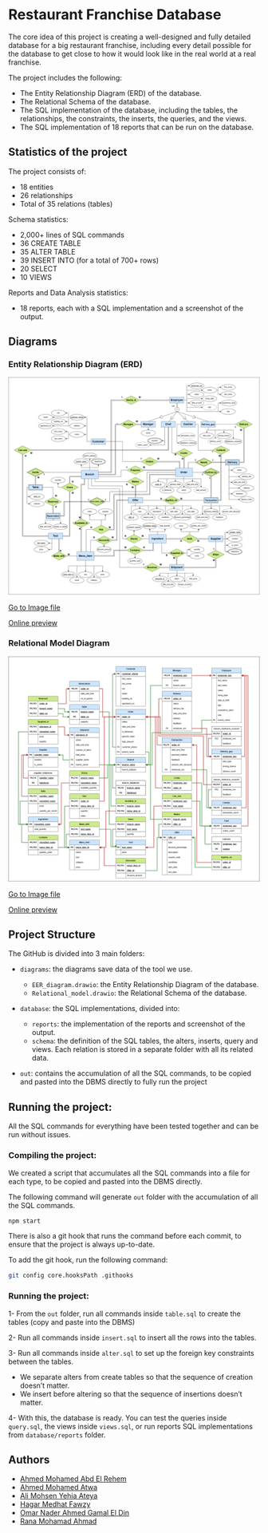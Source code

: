 # Restaurant Franchise Database

The core idea of this project is creating a well-designed and fully detailed database for a big restaurant franchise, including every detail possible for the database to get close to how it would look like in the real world at a real franchise.

The project includes the following:
- The Entity Relationship Diagram (ERD) of the database.
- The Relational Schema of the database.
- The SQL implementation of the database, including the tables, the relationships, the constraints, the inserts, the queries, and the views.
- The SQL implementation of 18 reports that can be run on the database.


## Statistics of the project

The project consists of:
- 18 entities
- 26 relationships
- Total of 35 relations (tables)

Schema statistics:
- 2,000+ lines of SQL commands
- 36 CREATE TABLE
- 35 ALTER TABLE
- 39 INSERT INTO (for a total of 700+ rows)
- 20 SELECT
- 10 VIEWS

Reports and Data Analysis statistics:
- 18 reports, each with a SQL implementation and a screenshot of the output.


## Diagrams

### Entity Relationship Diagram (ERD)

![](./diagrams/EER_diagram.png)

[Go to Image file](./diagrams/EER_diagram.png)

[Online preview](https://viewer.diagrams.net/index.html?tags=%7B%7D&highlight=0000ff&edit=_blank&layers=1&nav=1&title=EER_diagram.drawio#R7V1rk6M2uv41%2FdFdSOL6cWaS2ZNsZncqk6pNPrlom26zbRsH4%2Bnu%2FfUHbESDXhkECEn2OHXq7Bgb7H71vPfbHfm0ef1HGu5WX5JltL7D1vL1jvx0hzFCDsr%2Fp7jyVl7xA3K68pTGy%2FLa%2B4Vv8f%2Bi8qJVXj3Ey2jf%2BGCWJOss3jUvLpLtNlpkjWthmiYvzY89Juvmt%2B7Cpwhc%2BLYI1%2FDqf%2BJltjpd9R3r%2Ffr%2FRfHTin4zssp3NiH9cHlhvwqXyUvjUvSafU62WfkTv0bpJtxG2yx%2F50uYPkfpnfPzKsuKv%2FTDHf6c%2F99j8en7pyR5WkfhLt7fL5JNfnmxzz%2Fy%2BTHcxOuCzrUHfSwflH8d%2BfmOfEqTJDv9a%2FP6KVoXh0WP4fSbPp95t6JDWjxX4IaPgffn5m35IfjVS56fF9%2F9T%2FaXmXt6yvdwfSjpW9Ime6MET5PDdhkVD7HuyMeXVZxF33bhonj3JcdYfm2Vbdb5K5T%2Fc5N8Dx%2BOdxYfTqN9%2FL%2F66yQLs9rrHJxR%2FXW0jOsv18ni%2BfjFxZNLPNXehgQoafI9SrPotXapJMg%2FomQTZelb%2FpHyXb8895IZZsiyyysv79hCnlteXNWB5VDQhCVcnqrHv59C%2Fo%2FyIPiH8nfwz%2F9%2BzbbJHAWL4J%2FpH7%2F%2Ftg1nGBzKF3Aq0TLnivJlkmar5CnZhuuf369%2BbJ7b%2B2d%2BS5JdSdP%2FRln2VrJ4eMiS5lnmZE3f%2Fqy%2F%2BKt42L1DX%2F70Ss%2Ft%2BOqterX8UDB6%2FnKbbKPTlc9xQYPj%2BwXP0J%2BO6OvTj0Bu27nuk0O6iFoI55fyKEyfoqyNwCXsCyKKwMS6d13XY6Fyep1G6zCLvzelEw8S5dO%2FJvFRoNCPJI%2BP%2B%2FzHspipfsRwGBEtoHmNsz%2FfYZK%2F%2Bqv2zjtiihdvdfj82cTWXw1o8YE2PVCQJwgUYRSMEgz27URHn6go6%2Ffj61zghW%2B1D%2BwKLt9z2L6UKC5uah6qiT6f%2B7zf%2Bvn8H6dfIFWAODe4jYabb5QAcW8nOvZEg4uUH46rQX54N7SNlh%2BWbLiNkh8%2B9Eyi7WGeu4QbcNYdnmK4jp%2B2%2Bb8XOe1yf7jdLfCL17kH8SlZJ%2Bnx8WSxiJzHx%2Fz6PkuT56j2DnFJQJZyHESWb5DP8Q8xxz10p3IOA3AE23ATQU5br%2BPdPur22ME5yKAaalKNuByqWRyq2VNRjf6gGtk2FLnz%2FE555KvD2JZDTtthyIm1kxNBiikMSCgT04iIymnbKDmNYAjpXzpObL8Kd8U763j73DxA3DhB1HGC04WMhE%2BYIMETLpl2Zt0Htt80ukaGjKiwsBh5gByGz09%2FTHkbzyqcPvhE6VpD4Kf80MJ4uwdApChJV8nm4ZD%2FtI%2B7KI3zX1AIVHr16%2FulUTKZBx%2FWtFhGD%2F7D1KZFYDUjiogXelZqWlAhVjuzvw%2FhNouzt%2FlhH8nUkjLoh5r0y80O3VrRAfSDgXtGJNaI1JS277KyX%2FRdf3Sdsr54dD2wPXcKSekGTvOxAXP0p7%2B5RVDSPJHd8aARErev6%2B%2Bzrj9qd%2F3ZzyNPgeuPYGJxEWbRU1KymTFSxCXGuSoeIN2%2B4F%2BjyOZ4xrkkMDaxS%2BOFYXRzA%2BPoBgMKWlyFKm5Xi9q9x%2FD6xe263ImuDDWjo6dTqRgL6lSCe7ofuVL1SFNpzSRpVd9iMCzofvRVdIjJebXpLZWuTVU%2FpCmujQcEtnuWcChANBa1EqdNpBC%2FySTU45rUOsJ6wmfXhiDpMTc5CHIdBQiCAb4%2FkmQNYHUVSRjCJGEc3TYThsGtogZ2LjkTM0EqAbP5LEs7LWHQyUC7HdDN1h1swjDYZFiI3%2Btnk3Pz9pU%2B4iqnCQ1zV1QJYUEl9J4W8B0PNcA0sJb0vKI6GwuyCaurBgbE2AcZmIHAMAT1JVzmcsVdZwVud%2BG2wSzu34eiFP8Iotkx4lIU%2BVsI716PULKOb7yUvF28ZVsnS4femf%2FrqfjfOf2O%2FHefvuZ0%2FSXORQXLoj9m8oMwvh23rgJx5OlkyQ%2Bsp1ppYARjuGSjecxOyeZIr30eFgVAuClq7PZwN0Ke1%2FL5icxx%2FwaeZqW6GWXWvcFjMXFtJeCBEVg9%2FT5jIrAX0yMkDGEc9DTtGKNubLRVQYMQLIrTG%2FovXYaeNbtXhzy3d6zft4Im%2BGgpgsHgQwB8v2yf0mgZR6XPMFUcy9MVx0KW29RGvFyz0oofoqdHcCjrlnIC3YkrqBHs6onaOoYYyk7QLDcMOmwd9vO2grg10dPCeLGA%2B%2B%2Fzz0%2B%2Fun88Wb8c0sM%2FF9a3t3%2B8TNAUogdwqK0JCd7uIv%2Feqv5DiHmY4zT%2FvjMhKGlI1tMdebFI5scYRE3siZHsojYkTyQK9TRjXhmARE1l00UhaVG%2B8HbPwvdB7T8mqo8Ui0JYsfjtsNut49Ocm%2BtLSCPbJw2Ke7qzqMSoAGRXQ9aQHt3hwoSmarsNeenN%2BsOECZtsJqQr5G233tAlTcDtLEynlh%2FBDbyjwesY4hT0Bi9my0nbwCsLchThN8iNkZdmzMKAkHNUIOiiWqANRRD12Y1DUJfQIp7TdsNEkMM3yI2HnCGZ6f6QQzogBytdf%2FjctLLuIGFM40C0FP5SU9U2rBLWisM%2BYbChZTrm4cwVDde%2BN6HhoBkpoc3hBkMNFlZ%2FW8W7zdRpaX3RLMyMa9IfzrJh7W5cFQdcQJsFspim%2B0rE6iMpp628DNJeAkHZDI32YR827Dffl2LC%2BIFiyGLb0LW3VNFYQp2cWZgd4LQgrX1AQFbqpxz9ATXKLcMsmofb5TyLTRsNiBA7zC7QTkBYiRbv5%2BHiaJ6YRTxWClaZPn3Ew4B462SRm3bJ1nDaaTdyHGhoZkkWruey%2Bx%2BX4X5V7dGQQUrCVNUbIAShwbg9bB5y2yZ5PA75lKlHpNMTM3WhfJmIVNITWosnbNKBcCaTE2FmV4d249vRnJ7vGQBTWutDq927ow9mTAxBhOCmEu4q9mFvYCa2TRO5dTQn1a8CctRGuHjIKRlK4kJPRG%2ByQMEKAGVBWmHM2qI51RIrxUQCG0wkKKWHuWFaF3ptZdHhUmOLfwy9nh%2BzwR%2BhILg%2FM2xCW7sTzV8wof3bROryXdtjkjU8H1nticH8s4HTgRBxEAt27WEtF6ZMOSVLINd9fiD1AK3aBfOhWne4GhXuLOif6%2FRs3IwwzcYmOyu%2BdBm%2BZHudRMf2IIc0FT3yxFoFJtLs3PY2OgrGBKPRaoW3%2BgEcrih8CdG2eY5%2FqJpHXl7JoZq1j9TlNP7kt93sKWoqMWlW%2FQYwTFrDiR9Tb6gYEusxYSqHKO%2Fxa%2BzGTuQ41y4xdKUFSDpoXGmBsM39o6aNVomMXRLmBYX1qRPygrBxPIoXpLGCfSbA0JsX2HJ%2BTx4vyIKrB4OrNAa1jL%2FT%2BFNn6OshXDw%2FHbE7W5y0XhHmirdxFodrbqjrPePHjXjRyw8peyX%2FYOOXme6xax%2Fp6xlkIyuJlg%2BXVL6o1q7S5oaYzB4MQV59Q4WyHIkwKogwKi61YcLTM9lrVHtEP1QpgIlvxoYJRJglZTO%2FY907vCNQ0RPr6ZnudWWgM6RBUQbo2gZ8SQOdnkFcVwY6QxqxJYDOd1WATs%2FwrusCHSHXI%2Bp8Fd3Ynp4dBVeGOlNmxslQsCq21Xl6ipevDXX4alDnqwjPe3rql68NddfjwdK1s5OiTm%2FtydWgzphODdmo41RUOePvUOGx0NOrBZ5%2F3uzWyVsEiymvc6zFLNC%2B7NLHN%2FFylja2qHgxZU6rY%2FtMDpENs4rd07bYXBr73%2FIBMpBnyqoPSchT4T5S6tZbs%2BXOm5GhLGybVRba5wP4cD7AcbBH8jh%2FiFPOKlHdFRVnjC2NFIRTAaLS5pnv9zIHVEwxpAcQNCeedopqjUCqKFE5e3LdOZRpzBJOOwizPHfmBsxDzhS%2B9dYz8JvKGqWzWsb22u%2BYSMfAuuaH%2BDmaZ2874xQNOxnOpfFofUwtUglrOpubWpNEt4h2G5f0kcNqkqYrSepfzc2UqM8cFckxWr%2BuC7N4etCqQKEp87ERU5I9cwJXAYg0l%2BBeC4gMKSeBIHJVgAgDffppFT0CZF1HmJUd6DjziG6DJoBTA%2FTw9dAOuZE7qtVOUyrlsoiFI5oXOtNCN5mJw0kEBSyqEYNWaT4Wm6bwUJePxd6hxr7SWtw7qE9BWQRZnAUcVUECdr9I5Yh3NbWN3mTSDWD424iCIEGgtVD4agBsSApEAuocFeXpAYxBfwr3q%2BvdjcoOPVBrD3KHj3iaQwMao9bdnO8Lcn4QyGb8cTY%2BDPl%2BCbfh09XylQXsRP1%2BFmdpQ7TIEngEemPugHSu9uRu9W26PFKNy%2FwE6iwMmbvbP%2F%2FlsNqvNf%2FFuR%2BxYzNnDpvd65xGMTpRKMv4qbrv6zUMI4TDfpeLl%2FzFY%2FwaSbNXbJelOG3mqYsHwpEOZDrpAEOIEmUqoGNdo5URp6YyKy%2Bm0T7%2BX%2Fhw%2FAUFi9eneJ2eXh%2FilSZZmNU%2BHa7XycsxsLWn958YMP9znI93zk%2BFTDtk63ibf%2B92e%2FqJ0nYs%2BOzAj5nn8hQoPGY28iPxmGGgEh7ztCM61VuclVDoNjmVBUsQBMfgwVrE637YGREuT%2B7CojsArGooX%2FT3IU6j5S8F%2Fz4ehUgdYgWPxYvcxggfovXXZB8fd%2FuQnx6SLEs2haR4jrLFqoTFkedPHyjGMUlKMdDNxxU9PXwPp%2FXwRunh6XgXlucpJ7Eji8KEAuZdNmqnLwycjJKNA8d61mRqY4bovUU6BGv%2BoqYNVeVeJxh4dC65SqCcYweniU8jDLofNrnQhONMlXM0lsbRbCGeR0dP6eNoGLK5WTswUjy9tcMxUAYzri0gBeQxLje8S814TaGUnvU3QxJCI%2BCHhBUHUoQ%2Fl%2B2xdFmRIym1Dr7I6VibBH%2BZLTdDxIevnsT6tcFXuHz2x4GvJ7llng9fPYMarg2%2BaJqe%2BYuGr4q%2B%2BOqI6gn6wz630q81k%2BiC6hsa4NSXDUMwELooD2G%2BWxWOAJAxJvXqOSA3q7L3kS%2BWOb6V4dVOygrZK1NXIBNpxrAwh22pce32RCS8QbIw5YNO65SB6wEdvhbQNWvyptLgnOXvxk0YACrC5W0DUqsiLq8gVh239ihWkW65jztVraNpr%2BdUzZicB0Sq1zFeDN4guTmEDzq9cyGuBnRm9E1KAJ0Sa1PrYNrrAZ0ZHd8SQKdiLm1F2Jq1GS6XabSHay%2FNMjg9rD3Mg%2FUGJRRsga0Hl6wx7CvaloFo1FQz%2B7psGzjtUj3LvmylNHPDVOyrJUTRhMVweKlBlOrww%2FmUAACVw8imqWuCsN6u5x4Sy1CI8beBTwIwAB%2BPHeposxX7knqgews%2Fj1XOioQfjJTpHXjTsKHxNEa00DSN%2Bq5wJmmngiG07tPtMRfDYXO01eZcZQIZFmnCFeZKRbRrNeesBEFXDWI7HgdPjeEUHE83107cnsC0dlnPYLuqCRTIaHZdtCxlQFOv9Itwx9YBn23T63tDm9%2BrculohQnOkuoCeQ0mpXumizdm%2ByMmi1XUyN%2B93vH2UH9Mw%2B1iVVsufXrime3SHQ63kYUZwCOqhhDVPXZezTaLZHkeO5X39cmqx4OYj0uxNYswJNAOmHr6W7ypH8XhhvoG9ZKeHfvVJW50r8JVZ75Qxpmej330KFQCc0T1FyoR2FinZ1bumPhUi7E7xPMcstWdawU70KKQYS1b955Hl9hVKlaOVUFYsQPs4c5Gih7Wt20FuXVZ%2B6%2Fju6e2xQlsgTSKGbq6eoydsyjKHfxjEV6%2FVfGHTwhpYEkWe7BNaNiXxx597XISEObHeO1mNrxBxQq6qtm5w2xYhLkijrM349U4ZmMG1VRefWrcNiisO03HYv9EFFfo0MJsAakj6uWPbWBgZApC1r1V%2B88WU4JQufqYbWRk3SpJnREkAN9kt0si23ba75hKFOmtJbtKNpkmXdupegeyyfTYJgRMvGrDtkS%2BlccmxsWkpy90mGKByljW6m33yvcL%2B3hzrHFc2UCqcEtlUYeledw6F26X8ywuQn6mm5tsFBVptzapaXSWzgJhcXQmLL49bB6itFgK%2BHSI9tlEUb2Sk6c4LxI4xp0X7Eb8PdpH6fdcOLN0TFfJ5uGw74dznoRkUw7L6MF%2FmDrlQAhQntX2Jm1Jh2rgnv64kmCmdtzyMX41hNceR5ous1t9srt02BKdCc3N7M7GFi7Qp%2Fpgpx7b0y48MhVoD9sRi1j1ni1rseqfuO2GMryDhunO5olZuvS9ATsMM2tKLGMEi64NKlzqqluaRooolgB843xU4dKMzl4YW%2BfHTjRAghOo%2BjMtW0RCcy7nmZa9A3f4wx4rgXrfgNoWyr%2FfXn28SaoJuRhDvX7zkzWobSpNezjKhDTNxGG7uHrzGwF1sh3M0HmHEiXGlZVEb7u10VMSxcGLMRYEr5p2a3L1IXIlp2rIyAsoPgjpEDgIlESraLgmehuurwV22IyG6wGwA6UVamCnZ9jf1cHOjJbrIdIO1CirgB0N9d5gN8pZl77BTRXq7A4dK3AHbnOKpeFUb1Dq8nB65pNmzN4ZAFQM4kP975DcCcoHamluGxNPfU939AnF9AuYji33VSKjRVujuQHV6TpB5cUAYST%2F3%2BnyWmftQva2LU56W216FUPm32dhdjBsgA1c2Iy193RVqqlGu6doG6Xher5Nssg0EqIAFNcR7U1Ulddd3wrZrDEyioiETaOaQEI4ySHez7PwOQpfwjfDCIjYLikTGBnWbF6M8d4zpzSprc%2B3YjijjvkfFLX0SyjNrHvfZvvrh%2BWiBtVsIjB0ripf6705CbQsA7TLylrDH223FHbIM%2FUCwGJ6yrgUTmxU4mO0spJArqV3%2F6wf0NiRLJ47G6dBPsMEIzoEpSHZhk7LLnzb5Gc0z5%2B9SpaGKVyb9ToqD0OfwuWEHJLC8ZvHMqk3wXIPZLHzWQyw%2F2xo%2F%2BktpbkW2douMruFK11G2MeiIWxZnCThikCHiZHCFVriH3a7dRztezdJ4LJJwjq%2B8VJyYvGWbZ0sWrZ94tzYlWQLuKla%2FVpV%2FO9q07bKq7UBXKNklzEdAgiBcVY86ac2gmXDOVM5QC9Al%2FiBxcZjVG6KOkNNaKcv4%2F0iVw3ZPId4QY%2FwybSgDKaFV210pIEmNXTktNMtku3yuPvZuMAga3frh6EDjex9rm%2BzeREbNI18oOZav4HN6TLM3naGUS7Q6plwHWeTRjwbl7Sn5qxAVGGaoc59g10BsHk7KsYDNgyHJI%2FW4IPuVgwuA3QTDZ2ZHHS5hNOCuluxuhRRZ0YhXX%2FU4cDXgbpbrboE1BF8oQoWITZ%2FrgZ1ereDXQnq8ETzqhSgjo3aq0HdrUFCCupEo%2BimoQ5r8SZoMOeGunEa1oy2nAHeBBiAIBl1HwPvz83b8kPwq5c8Py%2B%2B%2B5%2FsLzO9y94vD3RcIkoXdOOCiPR318uzi8wKOOqrKM8OwIAc3vArtWFcD1YYm1wcC1afEax7fhv2OPXF0TpnnvTNyCptjw0GYV6TgGIawgITI9fccojn6yceLGkwssPi7N5CnbSDuf2KeR8j08QfQB9x9aMP5vO1lrb3WY9xgb19fpmDEPAvRKdNcJv7JpxNLK2Wy%2F9xHdHu46dO2tSj35HNhr7cgHmIrCGW8Js8VH8gpxeBLTxh7pioF8G%2FmOYeDcB0pslnXRYwXccdfYeKJc6Vvqmp95%2BogfR0gL1%2FMj11R5enDhtFPFo1rc%2FQ8uGccChlgGFSo31TwBghLboX%2F1rCUXyK1MnlCnFcUFYbMMcu3JdnYwQehpiHTbxZD%2FswCASQVdWjR38f4jRa%2FlLw7%2BORzesYK3gsXuRKK3yI1l%2BT%2FbEcNX%2FvIcmyZFPw7XOULVYlLtIk91NPH0DHfewyeBcjRlB6rgt4l1dBzo7xlsi6MESk10Lo4SPx2n%2FbVnoObLcZLiKwL7obHAkXNdB2GbZVpjRdxm5LYhMoDg7urYGdvS5l1uphREx89LVyfKATmwZI9w3MzPm79lVLDFmn9CNh9FFL6%2FBQVrPuUdAcE31vWUFnDCN%2FVWsgajEKrFYBMYJzqdacgHOt%2B8C2mvVnkhrdfDAoZqDud1n%2BsCfiXLDqnRL%2B7C%2Bja7AG30DK0hT9yxx8GB3XOhdARXySlRytIzwUKN5gnN5VuCYtYD15D4nFDOThFWYkvoTb8ImTR%2Fwxe0SB%2FPVsjm%2ButkXUh0kQg3ZNCDv1uJdXr27ZhLCd0N9K8H3akVUZ%2BeYnPig96k3s38N4HT6sI41t7PGtjb00uFjLjma%2B9UmoQG%2FAQcHumzHyBQvKF0LDwKZU0NFfXpME37IkvRkL1J5jKiZc%2FYwIw%2FiaWZMEfsMnCfKf2M6ggivm%2BlZV5F%2FCBiSmMyqqkEJ3ZiHoOTdQrvfy3tjELi4funfSZ5fg2oI7zPsGHly2P6FrQDm4AXesqYTBmJ43MJENjYEKirLGHuBFlCPmJszLdy3a3EkPzwBxDlM7ejw%2FYaHcL3U7ybpgxnNUI8T7z6EkAQO3qSR5NTJ1tCR32PoDSZLcAcsp2oa6qpWbhmRvRsVeemZLFYZehGcR4n78dczQeM3Yi1E1p7u%2FPn37%2FfWP7OGn1S58%2FfjbzP46n%2BkdLtCQwaKpA3VeNAcqXCJKb3wcqcJhhujfL5wZaj%2Bm0QWm%2BxJe15piowvmSPT40BN6wjBXONLoUmNliRb3VlZW4PsT%2BcueDbaRCG5q59hZbECXrdGTZGf5YNGm3b7yHd6gwaHljgnwYKDr4hPveIhhdraEZ4SqDYStMtGAterUuzz7H%2BZev6ZRQdabCj%2B9G4At9bwxmEpVeGVEaFfhXOmAu8TDNHpfmVsnrtGJ1VOAFBq9WYAtTaEDJewMVOcBKMAVrN%2Fvrc5Bw67Xoc7ZG3zfkPh0BYQax%2F4nSZ91zs2%2FFRxQ2Phg0nugfXA%2BsTBAjOGx8WFuWu6aBV495ndvWW67AjE01UksvU3jVQ8PE3mfYWLdW8xzRKW9x87dsVk3UFa6k1F87duV1Qpvw5wxFV2HyqypimsmWdjjORYj2odx2ejBcHRclQFohknXL%2BHzzd875%2B8RW78tcA0rxPrmzrWNiSGWaIBoQF%2BVxaavhy2C761dma%2FF7Z4U%2B3FkjiOlJ4moPCEoDkJCsCAM1aQEiaVlnLcaUhPDSA3Dt%2F8X3jR5KcRYG4wz7k2tHkcwbntBa5bH6eOaCPVUyVDaftjdYykqQvmJHllbQDEbwKy8b9l7xjGoojPG20YwVPopSZ5vUo0eHVtT4uh3UBAMVmqOkOA%2BPVPtko0JhQwtO5ywzlB8fhxdPa83RAlTSENrS1DuqbDBe5edBCFrUh1m%2B9tpeZcBQtO0xiiJloV5DFexUffsFSoZh05NksRxHmiqZfeLyxp01MEj3Tc4pjQVVadcr21Nl1F6M0Wo2QtqY7irndWaIhc8Ls6kjgZuWSLiVKnzPygaKDkj9qjYnDYqaoP1PV67sAI3eEKy6q35R%2FYYqQN6OpFg%2BhX%2BdFYDgCdNPCmTIMOGSZlgo6jrReqxW8vqx7vTWCwYEQxK0Ic2bRfdr%2BzDMFsAJ6tsDbCs32EBMTcgY1LFCLaKXGLe0buUxCOF9xSjmqrchdpCCNdx2sDd%2FXljMo90fu311vyoQC4hohEoRSk0%2BsvrM%2Frj%2FSI%2Ft%2Bzm55U8ydSOe9qdvOpvqOUIwu3ssIdLp37MIwOLvB3t0z4INi5JIC5Sjc8BEEygBOa75j1TAMdZA6yRLyvjCYb9oYniksgBvr4xlgWGwftcLKyjxU0DVafHRhpNkGcwPKxHnqmJPQwRm2PkGacsnC%2FPcH95VkVD1DpDCKRhbLFJQNX9LBt47PCjznBgj%2BAj%2FLmis5bkiUYYzS83aN1EY%2FkuKHPTP9KbYFiwnntUu2Q7XyRL0xbDgiwWL4mldF0ZwbzNuvtFGu%2BOG58Mox%2BwrHgd8ooJeDHBmrMnMPUqNgI2SpOBW5S6nzS1mqB66nbcLQ6Q3dzoM3McNOy8BR41%2BYHDAFBIh%2FjPO5vqH8LF89Px%2BGeLk1YuGujjbZzF4fqO10T%2F9yHcZnH2dqaX3iyJHLA9j7xudqRUHtMeldp5vZPUJNoBC9sAZUZgfGCbZJyOTa2Uc9nidRMoB130ZRncn4eb4n%2FMoqHH0BDZnJ4VxSSEpnz4JNOEX4b71VELt3Zx9dk%2FzCbgfd4GEcVUhLUvuzRemOYKYTBCXj%2FloCtENcc89%2B%2Fnm9wJXxlGRmAQc0eGOUrJCDsFNU39nCZz0lmgNaCE5CwUuuskS6E5%2BYjBYd3jw6KBNqj2HT3HU7pfQBmorvDT%2BHu8fZqvc3G75SSI9YoKh5W4LnWl9IlcGzpXj3G6z%2BbbcGMY%2FQjbPeDqD97Z0NdZhxdCPaKfetDZCfM%2FMtvkf%2BZ8m5hFQMxOVfT0G0w29HkeDvF6WchA0%2BgHAOjpN9VtmHLaZ2kUGeYqQugZIPk4aR%2FjIjwAcz4vPKaYcNA9NFRlwDqagNd%2Brph80Ec01WDh0C%2FQTz%2FoHD5G0bIIkw%2BnngxiucCR1h8Qoz%2FJOGKBGin9CsGBnsQ%2BXIepYSoBBmwMEGoOdCNWcVpYccswM02qgZgrd4KyYgJCTyJ6LUqCou1ikiThWxSm%2B4vIEEIt5POEhdocoQMdlzRZm4Z0SDn9Lp8DXZbkOKhgvpCc45KdrAFzch06BlojNTlezCHex9vWjCutPlwmh4d19HN1fROmT3FBQ6IJsJbDzsdB%2BkkM%2FR1qQ%2B3n6Wlx71I1saUnIrHngtlE3P1vSjNBDnSWsjTc7sNFUVtovMSAU5i4EXPFquu8A3VFeHYCpoXY5a7JUIpmWsPcqJQ9Foi%2FmQ9lG0AZcaA8lWj%2B17%2FXs8XH8G35mj38tl68vbw49gw6bFwbLP8Lsw5qFXSIF%2BH6Q%2FnGJl4u1%2BfI3swrSxETbBGc75B7GDxwOcRl58cNIS43LQw9um4v5GjIzR6SLEs25Q6g3Wv%2B%2F5f5lUKmsE5IdiyBLAL9F%2BCHYLbBpJpLqoIBuPt1KQde0oSLu16lFGfPrbOsQbQlq8S55JLmvt1WmI2H4Y7pTvAGq6U7a0DNAh9w%2BAa4HoDjj1m0rwVyyJELuTay1vTQH4XWADikZulJ2TeM0ZOlWoKpdyMd0yi3iJzHx7u2Rrl6uZd%2Fx5aDSVBE7LwErDIrw18BDA7pl%2B0%2B5nTPwb7HxuFM0QR5diuvpiZIwEa2pXDYP%2Ff4OF52tI52q6I48fKiSC47sdnmDYFRyh%2BcZQqXTGHkomZTFeJNOFBKYU4p1uUZxxKGIozaQd46s6B7uEHPSW%2FWfeASZpHidDXCsuwRWn9gxLIA0dlqqmxgHlb4teSeKFikj1bjW5l6hcXVnKpn1qnqdVev5lRds06V3E5VxqlqG27JP1X7dqoyTlV0r7eiU3Vupzr%2BVKuiV0NOlbNCq5x0BYslf5y4HAJTBWxXYYaodbdFnzReQZfZ%2FkioYwrP2b3e8UoIf4%2F2Ufo9PE15EkvgmQkGZwIwEBsM8dcepSWanRxDpoK3Tprt1rC041Rz%2BgY5YIaJazEQmSAdQ4fj3DA0AkNVCb%2FpGBK5w%2B66gw3HM3dMhFPNTuKl4ZSf1pNudp7BSDWED8xjkj5aWwHiQYOJbMR%2FDLw%2FN2%2FLD8GvXvL8vPjuf7K%2FzDR7WpcGeG59i%2BgmOEVuFmwykWa8%2F%2FFeRn0z3mGxKxyKpNt4R7DTQxoYPh%2FWxSEcSzT5UOj5Rbj8Iuv4xktJn%2BIt27K4P2Eu66vP%2FY0PwvMwFdeo9K5BmR79rP7SX6HC2cc4GJQsMj7s98kiDrOR8FeK8nN%2Fy0tcDJi7PpzjCXAO9pVyhbxamMNKrN7QcM9A419RtBTu%2BL0kbEwSyyXsyBrb0y4DYeNWlmThWv50WOnNQ2CODXcvm9qSVUjNYlbBPNwu51k8ZhTLJPBTOR%2BjzTWqjzo7wm5eqJw5nVRsMggd71yQoU5UopKoXTb9xAPd61LTkkBi4nlgDbLK4STcuAjsEoxyFjdwLglROc49f5kmhX3wHoLK%2F8rVl2QZFZ%2F4fw%3D%3D#%7B%22pageId%22%3A%226B9XcRIrEAYllDtkVQq1%22%7D)

### Relational Model Diagram

![Relational Model Diagram](diagrams/Relational_model.png)

[Go to Image file](diagrams/Relational_model.drawio)

[Online preview](https://viewer.diagrams.net/?tags=%7B%7D&highlight=0000ff&edit=_blank&layers=1&nav=1&title=Relational_model.drawio#R7V1bc5vI1v01flSKu%2BAxdhJncpxMJsn5JjkvKiwhmVgCBaHYzq%2F%2FQAIk0Q00En2B3qmpGksWCHev7rX36n250m9Wz7eRu374GM685ZWmzJ6v9DdXmqY6qp38L33nZf%2BOZqQv03cWkT%2FLPnV446v%2Fx8veVLJ3t%2F7M25x8MA7DZeyvT9%2BchkHgTeOT99woCp9OPzYPl6ffunYXHvLG16m7RN%2F915%2FFD%2Ft3bVM5vP%2Fe8xcP%2BTerSvablZt%2FOHtj8%2BDOwqeTt7zn%2BF0YxNkjfvailRt4QZz85qMbPXrRlfn2IY7Tv%2FT1lfYu%2BW%2BefvrVIgwXS89d%2B5tX03CVvD3dJB95N3dX%2FjId56MbXWc3Sr5Of3ul30RhGO9%2FWj3feMt0svJp2D%2FTu4rfFuMQpfcluODh4%2Be%2FHu3Jp9t%2F3v6Kf34zRp%2FMu5FqZrP%2F211usxHORid%2ByYc8CrfBzEtvo1zp108Pfux9XbvT9LdPCcqS9x7i1TJ5pSY%2FrsLf7v3uyvTDkbfx%2Fxy%2FDmM3PnqdwNM7fu3N%2FOOXy3D6uPvi9M4Zoo5%2BjQ5BNiq%2FvSj2no%2Feyobk1gtXXhy9JB%2FJfmtkM58th5Gq5O88HdCVjFL25sMxtHQre9fNALMobn%2BYh%2BSHbCrw0%2FI5urVu%2Fs8yRps32r93%2F7m9tb7%2BM1INC5mW1%2Bv10vc2kzBAJihB8jr9MRub603sRnG2dHVlP3Sx6wcJ7vKhXC7d9cbfD%2BXunQd%2FObtzX8JtnN8of3U995%2B92Zf9ylV3k%2Fh0l9xsk81Cuga%2BZg%2BT%2Ftpd%2Bosg%2BXmazEr6jXsQJLfbxNknjuCCQ9PcXy5vwmUY7f46fTrz7u373Z8VhY%2Fe0W90S3f0WTdAULXxKRRUCwMEG4MDpwYF2dd9SXEbJHvEEfCs069zxpivUzBfp5e%2Bzl0moxy4sXedLtMNgr3iT70EjuPmXeIEhF%2FSjfX6IYz8Pyn0lhlUjoG5e%2F3kr5bJzvjec2elt67DHUUpJTwEYeAhAN7tJFG4%2FuZGCy%2FO3liHfraTm9fJf8mo3SivzCszedab5LV6eJ38l348im%2FCIMFYslDSe3gJXp%2B8FLPXcbjONyRvnt8%2FyqYk%2Ffk%2BjONk49%2B%2FOEI3isuG5d4M15dTFDSBs4yWDrcoG8HE5%2F8kg%2FruP2olNpKRiH13eVgOuF0dM93YCTgZ9OPZKG9IYTKs8%2BWO6h%2F82cwLmrcg4okbE0%2Fc0UxZLScKs4u0vBuTTcLBbBLWMl1Am7UbnCDC%2BrUNdysrsbhGGWG8Tq3GnDMOH0l%2BWqT%2FD6OZF02SR8jumTzk%2Frb7X3PGXE56%2B8%2Bmf%2FDUDxZ3%2ByutEihNYUD5fAqh490EZ%2FKcD1Ki27FAae4oAJU1UFnJUKNHZaR2Fj0qM1UEExmVVWNjcFRWLAygMrxX3CGVzedAZV2DUj4qs9DdyZstvHxqEhZ4CBdh4C7fHt69PhVzDp%2B5C3cgSSfspxfHLxm1uds4PJ3OZMail%2B%2FHL36kN3tl5i%2FfPGc337%2FKqc979uPvRz8fXZW8OlyUvsivQTx%2Bx1GSf8VvcgVQq9MANuE2mnp1A5kbTHFOulcVclkOrnSYa8EYeUs39n%2BfapaVUHsdRe7L0Qcyvj%2Fc%2BXP6xpFWUfBjruIq5jHCmi8YmadXJD%2FsH6LqesN5ZVtK8c8o3U01T%2F%2FE%2FUhmd6EBfV066CuKZXUP%2FXyDPYb%2Bj1v7z93re%2F3X4%2BjJ%2BXDz%2Funlq518UhcE%2ByWdTtObsF%2B6wGyHfPMU%2Beop8lV6yL997y%2Fdm%2B3Pz6svdrz5vRhF908j1FL9%2BuCvV172bQNRhcsK8NQz53PcouhSATbU0h5pqYSeSXGKcIlrgp1ugtMZcFavqjzU2hUkpNSKfWIdAUHqnQrvlzYcFBJOl0Y8XUfzo3dq8JPcrVt7HzsSBgKDTbb171zJ%2FvuMrAHzXL2%2BzW49RpLbMUCQCWxCfIpHi01Yqp3YJ0YjCzjvHUcxH3SpxCSeq6FTCXqcn6zpeLsRnUVEwIZ0rIGe8wNrsGYNhzdr4M725WANm3iuhs4auRxyBIJZ8oUTN5hNYn%2Flycse5BiRjj0MkLD400dxZMmNPwxUxBKfQAino4A4UISBilTBdnXvRZNwPkl22lUvXYzucSAdDajowRXQAHMaMHnTgNrCGhCGBrqxEVXy6Ro6S6ioMRCHyRqfrCN%2FKrEb0QIi8hGIgnqfwCDMGcTmziAKakm8E%2Bk4XKG7RRTLAGhEVVBrYrPdpclGk8AVX5ASEzZDphZ8aGMWCwtMwpBJNNLgui6YpGLa0aPwYTJJPerlYpKKscAluHeX8HMfucH0IeOk3uf8iIPLIVMVfptF9dWve4tnNvEbEXvvTh8XuyyI0XSPlhS3fuCnCMMCN2gL1x4Gm4tTgqRUEmRkkQaLFfDs3t2CmEFyW%2BkMu9wgBoko0egqajUNue5H%2FaqQKlcaPxSYWMJhhaUzh8yQM5nxYwMhhmQk01iToyOS4R6krqLxhkOuyFG%2FKoBk8n2KknuecELkzfyUsgbiolPmstbxjvJwmQaBLmI5TNxD53MA9CrmpZuNooUGMngKQ2Neehvtwhwc8rEIqvMCi%2FBkEf4R9FoLJXZoNEI%2BXYOnEVR9%2FbV1g9iPXyRmEnJ8SMckBrpt%2FFW4u%2FWcctWrYzwuNaOQIztcFf%2B2TQMuS7RqUd9BasuhhblgkGv3opzSYTo2SFQ0qkUR6gGFNuGHAne2AtIpr%2BpULZApXXATtoEEUNdFcbntqYv72V%2BbDg3COLod7Q4O8WwNnbcwPRm65K19vuHBde4lbQkBROloysLUYM6yjurpCvzpRhQh%2FrRBenxX6C3t2vBp5ukXHtoAHn2hIwjwNLCPunbtLXKIiuLaW%2BhJokSufbEIwESyMBWh%2B5r%2BStfrbgEa%2BcwZyPDo3OtuzyrcvW5L3rrQlpSJsPihQI8NluHUjf0waPS%2Bd5Mx2uxnI3W%2F15GH9b2v0kNs3dn%2FBH73mVCUj6ggS0QAouIeTmvJW4raglrURQcD9JDA30zc6a7xnLz0AYWoK8fGxsi2yWXVBWl7qNmKW8qgaJHHr5SBDfIpzZhqu39Kqo1XUqUqZVCsCoittiXQU5mDRrqAaxv0VPJTOhY0w11atSsr5vD2XBnSDFTMKYaCbq1BeSJymSNTPi4DyVUsl4m7%2Bmr3UX3taKOAejxFN0hUfZW8mEELcEjHIg6UxBGLRfgXM3BaaLEDoxGHfLoGTyOo%2FppnZEzWXjRZJav%2FQV5OaYEU6TgF17PDmy283GdM9uOHcBEG7vLt4d3rXe1zLyeLw2fuwh0m0vn66cXxS0Yy7jYOT2czmbDo5Xu%2BZaQvfqQvXpn5yzfPx798k5OQ9%2BzH3%2FN7JD8fXZW8OlyUvsivQQ7oHEdJ%2FhW%2F%2BTebFQ2LqPwEI9xGU69uILNxjHP2q%2FpgtkGng1wLxchburtT%2BOPHqAHa55RpDxDWVfuVrSuHf5kojySE5Lfc%2F4XZXQ5Aex1F7svRxzJCr%2F7enP%2BK4uvZyLwjvcC0zBLS98%2FQMe6tPuJeuQT3imJZ3ePeJsR9nrFNG%2FhGAnzLOQK%2BeQovlQ7ui85QBYztetwjF2hMYD8G2HcBe5t0u2cF%2B7HmvLKMA%2BrVErjKaX1dwV4toVi1GmBfvoAN7G3pYE%2FFyskPrBthn2cKdQz71vDUyvB0GuBZvsAwavCJXq47r5xxCeCEltYZYF9NgvD19sNKVR9%2Bffh09%2FHH1r4foSrRtzBcIvjvcXgel5RqyzlFBssKZdh5biH9SK0G4iXA2qUjZOgd9ollyWGuXQFShfFjRwKNuIuTPX8w0Xas4TLkoH7s0ECsHfnJEi0uYRlfh31iKTKXa%2BEPRILG1PU2IIE1NKQjDUwT3Y9esJ0kw76qpw9wNxthZKjnuZvFm%2B3qd43KwoeDC5FTBAEemCvdu75Cd9DFPzI%2BH0AS5%2Fe83rmDNFowvXO7zARY5aS2a8Q72DQA5rCUz2CCNIDu3Wyhm%2FLiH7mPsf8d7Q5SVl7Bq5Fo7H8f5FohsCEdc0A3XBGYg2XWGB4GGjkMBsYc57XAHSZzoIe%2BqXglL3O0V9ckYg7ogCsAczDNFMPjoI9tbzvaHs5qeztM6kAl02nyhYsw6mXbW%2Bb4kI8%2BcNIq0Adr%2BjC500cL6XJo9DEmnq7B0weqXEoeHtICHNJxhzH41OJSZIinT%2B2jlJsOc9DsP%2F%2F99P76%2Bb220X9r6x%2FjN7f6hzye9TgXpy7ulXMqjlUqZVyfh1P%2BdJ42Vvl5p%2FbzDWk7ppHmjGIej0LOznY9HyvjwLmJFvMP0fN3JYpHo7yq89HGeh25wbS6agPEUZ2XtjMySONW6hJ36gKpSp0QR2PMgSP7Toh42MGxwiWBVPVLWchAKvwjo8cKwwykql8EUtn3%2BKFATxa6DKS631Ha0MupMkflkB0L%2FNjAmcYlolRHtMUyjgr%2FyFIcadSvAOAsA5e21jlnVfJVwzfdu9PHxU7TGE33yEq%2Fzw%2F8FI27GygtHsadzRIHa9NT8hRiOUhHlqriIMAYmAzXudz249b%2Bc%2Ff6Xv%2F1OHpyPty8f3r5ao8wFZ8ePn7%2B69GefLr95%2B2v%2BOc3Y%2FTJvCviGGlXfFJV57TQWWa8F4X3xmQaFlpBTamvoDZWSzfeD8nlpQPHJeXEaijWg14w7raYFH5BqXxqqJ2xMM5dhJ0Xk8IuKIx%2BjV1QJpv15Ni1yykvS9n5cnJoLaey8jk2G5ZT%2BQK7rvbVGcsp8D%2FPop%2FPqqaF32bRp3%2B%2BRX%2BbeZ0EPotJOWcxqRcuJjp1OPPc3L6UZkM2b6OpUCxyQavSbLri1NcFLR%2F5VCzDzmgkV12HSyOlAx9rZo8tg8aKwNthGIOtVmqjTTCYU0bUliJlFd2uZ5XiALVjVrEMtMLhWGk4zMVco9vdcgvWwsAdb5FIA3tHNHXGg7CoNV92xr94Gy%2F6nazFlt54D09uxe2HbCuEKqRaLoB7jgxZZ8aCGH1pV5baJSzkaSr2ieVqhly7JKRqzYIdCdxJVXfidBjNvGjYVSlYA3LIHWCwZrKBysNAV%2BzoiuUpKl5dQ0MPh9xVuXYNyEVYeDic6zNBCBBHVA6ZteoO48DpIghcZcBiLCtjYJ8YXwowITF9iCRWuySk4jDsSKA5q7spnQShlORyIVqk4xZMfbaP7qO3qWeYK1B0r85QdJ3yqZ5Kquh20VgHLxagHhEYFx26yORmrSiSLqb8mnyaLnmA%2BNDti3w%2FAB%2BZuxnTApXS2TGYOnHAYx06ya15jKXWi0cEehw1ZK23flUAj2FrwnV4Ojmfw%2Blkx5CUjsR01Nb6GocReONMug6NdNLKY%2FTiq3QwY2i648UC6487rleaMfK44zqYMcVQ0DVjwB2ngkr5LJkW%2FVWl5rHz3PH2PMbdHdfRg0rp3PFiVQCP6bgau93xWMIJkTfzkw8Al3WMTPm4rEULM6m5jJVPxj0AC1PBlPNWQlCMqaONQsroYTwK6EYPu79df7kL5Tq3HlPNlynNtZrKz%2FNr6waxH7%2F0lEuFWBLScSem2urrAtd%2BUM%2BjV6BrX52hayNVoAty5BZlhq21CiZUVyZUscr6I2tjyppKJ2sbIGsXQwGytihSQAtUymfOgKxNU9Zuz2PcZW0DZO3DqgAeM%2BjK2isv2E6SeVpBpFmnsJSOyCxU077Ze9YQa8ailpdByFv0Is3yVDQwZai45Ba5KCiKSz6GxK%2FDqgBTZoxKt3BCz8%2BaaYFM6ayZMcjLNN3y9lzG3S0fQ%2FLXYVUAl43pysvgltOBpXxEBvqyWE4Z91CzMaovc95KmIWajUFWLoaCrqych3ZNtpv2Jf4FITAhcCgfYaE68ht%2FM02%2BLwYhmUVwF3FsFz0lOf82MFqoGC3j%2FinJNijJh1UB1otNV0kG75sOLKUzZmyQkWnKyO2JjLuMbIOMfFgVQGQ21BATg8RAQq4eG5CQxfLGuEvItrwSsg0ScjEUdCXkWab6TdxV%2Br%2BeUpgQSJSPslAR%2Bb0L8jGTmpeaSkhPqkmLn3KCBIuFisVi908%2FdkA%2FPqwKMF0cuvoxNBbuHpLS2TAOaMc0teP2JMZdO3ZAOz6sCiAxB0KQxSEy0I%2Brxwb0Y7G8Me76sSOvfuyAflwMBZsQ5J5ylxAQlI%2BroDKzWFxVAIMbWRUdlWVkK6jNfIAB3eLMQRinXdmAq84FoHRcpWL6kZIhcj8HKSCL2SjD8e9Uwm4Lxx6eo5bPTKeeOZ9fsa6nPCZlOS3Pde6e5rDtTMH0wevNhNvXYYn256hU1VC9JpWZhReYcTRzRl%2FqYh20snn0TimG5G5MGAYn1MA56RW5vMwelM%2FV%2B4jZrR1EcjsmKMUJScBceKedHnNxPx9VtRbqjTCeelc7hE08X4Onrfw7j3CQrO14Wx0BKgijiIEP%2BRhEx2k7wCCsGYT7waRatA6UkEF0ch1j%2BAyCC77rMLclefqJG8wmsd%2FbQrViIFFCrsKpvsBVrLmK%2BGAyd0ookFULxXZwZEU%2BYQ30Ujc%2F7cmqfDcmOwIuwK7DuuqbSew%2Beu6TO6RYGvY4bElV5%2BOS6HZMgDkGZuLATIbDnZlseYhoTDw%2FwycinP7aHREtvMCL3OVkaKEy7JEoHxXl7bGAiphSUV5mulHRM2lRkcE7wZsdFeUY70DAq5mOMwS80t2YrHeckNsdFcVhskcMrzINeyC21e%2FOBibR7Zgg0wImYs9EmqoTMhG1syVMY%2Bd3vOPqGJLTWYlvwzxdotzTebrdJLPtRZP1Q4oJoKfzoSjd8ZJuVdvLQE%2F06MngTU%2B6hVrM8tBTAXugp2Qs6AY%2F3EduMH3oc49eMXAoHTep5rlOPUnCW1oqHRLe6CS8OXmv6VwXJE53o%2BaNmVBejczwaWNZFwu0R%2BluJr6qGlcGYpjuZpJXrhq64aOa0I1DjHS3FqCU0AqCemrdu%2BztmYt%2FupvZxzJqXe0QICcfxgKVk%2BOXZNYF5xMx0CEff4wNoAv2dME%2Ft21sSsMO486yA%2FrPDmPUXCxaK629KPVX3IXMZNECLBKSBRwHciALAapejuXxJcZw9ncYC1QWn3mbaeSvYz8MZGYJOJirHhyrOt8HWIIeS5jcWcJypGEJCwosHTbDPMD7wBKJQ7EOg8k0nMnsS7QAiYQsUS1AAEvQYwmbP0tUpzwMjiWgeuxhLNDzqWRuk6lIPAmZS%2FG1wIh8JGFCBxYRWIM4RI8ia6BGpjQ0UqwCoBG1CImmE5W12ygmaUW%2BnsZliQHDITPV7f%2F8yJ9c%2F%2Fv69a%2F4afN34I5MewSn6DxoyWBIS9hpH%2BIheh2%2B5WIg7EigB%2BheMMsYQwJquBAdQyYG7LamYftRdJSmdJPldkOmEqPWXA6pfFZQU%2BeekNamr4XUxkcL21Zr0RBBlFyl4s5y5iod1oFUNkkFFOh6xYOoIcIuY6kNNOUziNp01ZCav1o4z2fwF%2FeMJQ3bVmNw7nTDIgDy0rA9LLojr7kfbWIoMHIpDCUkKuiBLAJRcc%2BV0rAtNWQhKghhOYwF3QbISxd46nIUSshT0PFYBJ7in6alYVtuyEJUEJFfjEVRcp2SHOjH0PzrEgDKx1E1jTeAkuhREvecMM2Qh4EM8vPl4TMQ3arByarzPOi1cgkEJeQgCNLkwUHcM840Y4hhmvUYBw5KxoJuJ%2BT7rb%2BcJTv7JAiBiC7AoYREBJ2QORAR%2FyQ2zZCmE3KBcSCiZCzodkJ2U%2Byskt8DE10GRPmYKH8OGskJb1frZfjitT7NhOQEMpiqWqmPyqhorNLIcPQozsRFIoOxc1l2QrFMe5SdgGnPJFN2ggli8GEs6IrBXkY0k80m6Kn9wzA3oQUwJbSHcKHIwF6Xuert2Yt%2FbgK2%2BZMkrrsJGvJhLOhqyJCb0AkMJSSqFt2egKioERX%2F3ARMuyd5iAo05sNY0NWYITehCxTKx1NtyjYCT1HjKQFyE7CFGyUhKot8wgZPVBaqC3caGeou3QiyEy6BoIQspQMpcSAl%2FtkJVnVI8OA4iLyL%2BvA5CKfudsdBD36UxoVCFekLcSghEVX3RgEiokdE%2FFMUrOqQ4MEREXk79uET0bnFgcmIKGWgSTif3PtR8pcDFZ2PRAmpqLqZI1ARNSoSIEkhDyKVgYqghPBh2umWEHYX4Atdgj%2F5CKim5zwQED0CYtlTp2Liq9XYoRFQjnEgoGQs6JYB9p7XXuR7wdSbVBLR%2Bd%2Bm3LvTx0WUjs5ousde%2Bgk%2F8FO8Yh%2FoxXOjDXDiBUtCQk6Eptk8OJE4r44eJ0rTNLvAOHBiMhZ0Kw5H4RK8sksAKCEDVZewAAaixkC6wp%2BB0ADjd7zzeRmSElQXLsYix90REu4jN5g%2BZAHi8hIHVACuQY2GoOajG7iLtHtpHaGUyEPwSiA4JHGpDuKcXRykiBXvnkPsFo1UpLYm1PM2oGKN9ahOiI26OGmdkBvuxgVJsZCGlU88b2eFxFidEgXJ3ZjwBN2QGEmKhbAH5vMpjI43FK1bi4bkdkyQCo24yX1jJmzGv26Ig%2FpGnLcTAh%2B5q83irGiaYbKYQzeaZpP89Qkk%2BslfYkBQPr5yUA8c%2BIorX%2FEvH%2BKgpfm4O17sGMshn7HhMxYaftNzVZc9SCTkFDST8iYMHzf1xHI1OE135t3b91esNV2dtKyHQ49AQNKlalQ45MEIwki6TqWkW90FcnCargOa7mEsQNMVR9NtAUwJ7RnQdKmeULanM%2B6abhF7hdIZb22XJZ2BuHsABF1xN4xmXjRJHgGorDtQSkdluoLKvTduMNluqsUccM47dM6JU%2FmpOee6gmu8AtZMV875YYn1xznXFVTnlc45PywMsGZ0hW4xPHDOKQFTQosGtGaazvkZdCaAc16pNcvjnB8WBtCZrqBacxyGy16cYrMkGlCBqwcn55UT13nz4EOuEqNOxippshI931kD35mqsVGssR75zlql7yyPraGB63wYC3CdxbFoWgBTQosGXGeqSnB7NuPvOmsteogOLPL7sB6AxXSNbnRWsh6DjTuN%2FTCYTJO%2FIu4plYmBRvmoS8c44w%2FevJ6%2BwBPvyBMnpSl6jrgOjjhVR7xYXz1yxHVwxA%2FrAkwYXQdHXBxHvAUwJbRmIMCcqiPens34O%2BJ5ywUZHfFiPQCL6QaDuPIN%2BOAXA1E%2B1jJQH%2FyNt%2FSTsXqZLLYv9QwGvnhHvrhB2qe0KPpKgavAG6fqjRcrrUfeuAHe%2BGFdgB2jG%2BCNi%2BONtwCmhHYNHItT9cbbs5kA3rjEx%2BIGHIsfxoLusfi9%2F%2BhN4pf1kBowsUehhJQFArJglMW9iqdeNJSSkbJAQD7ggK6APIv83wkJTJZ%2B8qENENclWJSPuEzgKb48pZJWC6VIVD1o7d7RXmCSz8%2FweYlua%2FdZfhQFR5uXQlE%2BWsoP2Y6Q4c0WXq7OJlv8Q7gIA3f59vDudZQ%2Bj5fzz%2BEzd%2BEOFOmE%2FfTi%2BCXjLXcbh6fT6T378fejn3%2Bkt3plZq%2FePOfbVfoi57RklqOX78cvjq5KXx4u273Kr0NOKRXFspTDb%2F7NZkXDQiqvChRuo2k2Pg8fP%2F%2F1aE8%2B3f7z9lf885sx%2BmTejezsg3FOqJUjnidqpcNcC8bIW7pxsrJPHqQSaq%2BjyH05%2BkBG5oc7f07fuDo6X83jbopy2qZ5DDGCK1TNLIFy%2FxQV16uG88pOhj7%2FZ5S%2BPy%2FFk%2F8J%2B0HP7kID%2B2jJp6Fj33HSge8Y%2B8nEkoLfEBX8ltIW%2FIZ%2BEfjV0verrMGP%2BiMMwa8wAH8pbMUyxpY9pkEI2AFWcxm3cVFomiPEorAs51Veu74Aedb%2Bo2pZ4K5x6hZGd%2Fg1eodflbPhUt%2Fg5Rin2%2FV8rIwD5yZazD9Ez9%2BVKB6N8vhMzjB1lNJGbFv1WzdygW4zAajVO%2BtCSIDqFsa0FhmgtlO2FKz6TRS5gA1A7cG7fmULYGaPLYOdBZD7M30BrqWhZF6C4jnX0ILv4L23Enw9UzUU7L5LxavDgBcP87wMEG%2F0KigSbaMBvZhrrHEbv8407FeWU%2FpWjZovF329NnT17ldkvbXmv0d%2Ffv47ex6hpwqiW8K8JTwskHMp9Bjxt%2B%2F9pXuz%2Ffl59cWON78Xo%2Bj%2BaZR7dtxFjFOzoWGnLn98VCfedQVNrk5aL9VlPDR1FJqrSRC%2B3n5YqerDrw%2Bf7j7%2B2Nr3I1WMvVhHZQFVrYdn8yV0EDru3eZ5qZd2qbVQ4aX1a%2FPUTZT5tXEDRHHXMICo3TuIXmjo6lMbb%2BhS2VwtDHSxm6smBHKtUl5kg4Vb%2BrSateWp%2FLxT%2B3k6AHd6B3AhlTINY8CKrDcgwmzDATR1IRcLTpWrTDYc90rD2LB4QcEU45DYMWsdpsbPmyzAyVUE43GKy1bDtTCgFXlLtYwmE5XoEjYbK1fdavjnD3rfsKtjgNgQloO9hgl4%2Bxd%2BIKRV4PRN2RqjgFP1Bt0AvYaJtJUPmTQbLL0TMjx2Mf6W2EdkKga8DdEzuGtqj8g6Qy%2FX%2BJle7rD2n%2F9%2Ben%2F9%2FF7b6L%2B19Y%2Fxm1v9A%2B4cl%2BUGiwDKUNIT00MgbB4lkYFLJzs7bb1v2wiMm3Zt9Ao2u%2FbgTyT47to2ZtcW2eKwSue2jYqvVlZwWYCW6xnFcA567d6JZKW0CK1JwzU4iGSDP1%2Fgu6PiMh2E3lH1ch5bo8rAYUvVBn%2FuwFceM%2Fomj1ll1DYYsMgFTIQxjeuJxHAsAc0hzR8rOk5wj0dUywdmDQE16BVMNlYNENrJ%2BYJCaqyKg9ByBEGT%2BoW5ggVC%2BxfRLWZQotKv0C6nHKLdRPHlC9gYpv07%2BhISnZrjEO6fopwfOGXHSWvIr0EuYHJyoPXv3EtIgOrEIVuaKYaPpBY9QoodtEEtRa9wWIR0a%2FIlh9OBKM6LFxyiSF%2BbBpJHr2ADUa7nUAOCKC4OS3CIlgsSNORuoRewQah8h050DFGbuFSRKAhFmoN1DThsKAVaX%2FqjO%2FMmT34yCWUkDrwH3My7t%2B9xCO2yB5xRlgfzw0MW7dixCNAQBNRPPFR1rqjqXLu%2BhGz%2Bhn1itB1g1voNPQUZQO%2B32iUhVaFn7EigZZ7jMFxOAnflcUYDn45sF8Ll%2BXRyB1WMuS5SE8jl0t6i3ZALy15s2CdGu%2FNl5FKNi6GRi0k8aUMnF1xbvu56CKy8YDtJZmk1SR6inx0E2FEYOSiHTGH%2Fu9U%2FTW%2B9zevnv%2BY%2FtuPv%2Bt%2FapyIt7gim062%2F2XmmA%2FeQUfC09ncRWcPswN%2FFACd3r0sBYs4Y83WKIMAC46gjz7t%2B3QrpeuMfudI8GqJ1VL8opDKP8ENB1z6Cput0YCmfgYRrqww8doaT3xGPsfTy8Y%2FsIIj4LBGF2cQTNnQKy3co1HcCajkDLtJRC9%2FMmzzmoVd5DbXmS4%2FSGkphtk5TUgOSANlt8AS%2BS9yZBvp%2Bg0jt8yAsNouyff7F23jR72SMw9bm%2BUDkp3KAxtQz53PcmqEaoFG0smkyp4pN8xJ7qq5vBRjYlxrYtatYSJ0I%2B8RSyUS1K0IqExs7EnRFojCaeREcoHUJyCEb8fg%2B0sBe3RxzdMNeLNUh7BOj4hDnbcSb%2Bfn96LKWlMIQHrWoMDRLvnDiBrNJ7IsfXCgCRqQjEhXnbwOTcGMSUseYGpOomrRUopLP1uC5BM1YCMJJOJ8stsnCqQ7SGjyVtMCIfFyCRvV92007aKpX9DXVMWkUID1NFaLv6BoTQkff4R8ZZFU5o%2B%2FwQ0FXWL2P3GD6kCXSgbbaFSrls2NAXaV6Nih08B3%2BkWUJvqtfD8BgmOC73aROghC45Qy8SMctGuitYrlI3AXXHAASCq4tVI%2FBEwsquHbpGk3dlA%2Fil576RUJAUDquMtGNaOiF8y6NFMeOo4Ep4FzrlPNuXlqudTtuqI6LXqAwiBQ3UW3xW%2BQGG3e6j%2B%2BGQ4fODx2ccj1Fk%2FTQoWjh0X3gLuqSgUXdnVpTrLL%2BHDpYqI8l26FDsShaWdam8irtCJf%2FU7s0atrfm4GFY%2BF8L4j0vmKtGLWA63MdnE6MaOeVbTqHf91a6K1vzgLNOB8SmLArbak9E3I%2Ft7DQiBzOmw4zbalYDMCAtQhBQ3YgaLwtgICTqkfRAQriSUHcjzdyxUACxnGIJ0dmxhmj3vnafVklYztJbv0QziSmHHIEAeVUAwy8Hq6UUxxf8eMctDHuQDknxzpwTj0gUD947nmze3f6KC%2FbtMAOsE31KKJdZIFtWLIN6QkkPbZBm7QOlW3OSmWRj23QNBd3lXxbvGsBOJn5m2n6SmLmaZ18AsyDqWpR3TwOmIcF89i8mcdGj6%2B5xziwK%2FxzVvCwdGRk0w0sHkDHAyEgCjxXPYqohyV6wWreHeZrg2waC1armhhxyE7ex7mINlXq45CRC6wxgzhkG41DfuMtk1HJGB6CkCkHIdukEaeaQcsSy49ZIfSKShCy3b8gZAeCkItFAel9DuqpQaAxh0DjFpCULt3PgfBhmgJTew7jHj7syBs%2B7JwVPjxM7kJDhJMlHm8lrgLaAh3y0QjqDgON8KQR7iHADq7snyQ0Qj5bg6cRtKreLJPJJnNP4kSTFhiRjkxUBcKruJIH%2F2BeVZEmvqpAO9BFMhao1QCZia1hIiFjgLvBlzG4B%2BSqijT5HwXagTGSsUDlSnc2i7yNxEpVG4BIxxV5gBNQBSeq4B5BqyrSpKfnYAemSGYdDc6AfMAWAJGOKdS8sDhQBR%2BqKOqH8qMKTHcz7sFcDHtjklfWHzx9YLqaQU4Fswac5ECUkKbGCDIgV%2BKMXIn8zLw%2FuRK56laUYLcbciXKFzDJlVAxvdWytn2xt%2FTWD%2BluVGtolYyqHiZNVKKyxY7mlCaPOMjDabfH5c1mrdPvK1Iwjr9OEWUPRJu1ge3eYYulFu29REnGUDF922TLxjisC7DgVWwbNuhEy6VbYAtcymfQ59wFZEanF217MuOelaFiesXJ1I22WBLAY6qGHnk3%2B1HyUUwLyEhIMf2rr1G8INOMSmUKrJk9tgyclkSl%2FV9h4ByLSdv1fKyMA%2BcmWsw%2FRM%2FflSgejYzslpy1JKtcYEEz6rUk5ALdZqElaagMv9mu10vfi0BNarHXqVZ5%2BkhD%2BCRQk7QWyUtSG%2BBnqkla%2F0p7qBoqYkunJhXrAqxwVUMV54KI9hoQWOLtYSOfJZ5%2FJ3ANHbGnPdfwF3t0fB0pWWimWBJAM6qOasEg9lwEGQkpBk2NGpjYwyZAqDBkjkWd2%2Ff%2B0r3Z%2Fvy8%2BmLHm9%2BLUXT%2FVPSY5izqFMuicPIbiqkiFxgGC1HHQHNyhg7QS1VHx7%2FWnjfWZ20x%2FTv4%2Fpe6%2BJ9zPcpPBhoj2PT8OKljgKKA0qp0xeIm%2B78qu47C7pfrWhKB69LdDwsulRhcBh1wtd79tHK4o9mgaaNXGHrN%2FkeAdtOihvZ3v95Nnqb%2Fd%2Bd7t2Nl%2B9X6%2B%2BntS8L1iLmIoH%2BRgHtdiQPEgtKUU9sxeU%2Bpt6zKgYo4qRfnUBUG0yUeFRaSOR8fDcvfT0F1ivBAzgnKpbpn3r19j9swakp118OslYfGetKhtmlHKn79mhJSxMc%2FMho5kWn41W2Veqyu1K8KqcQV%2FFCgyX0QEEpdwLkUlUPWb%2FBjA8VVOzoh6IjHWB4Q4B8ZjU%2FIeKwaGYPjMSmrrOKHAg1NiMNwKe8x9KWAGTLF4P05IBSehMKyWjd2%2FgdJG3VIl4s1sCPRQh0ZMldciBLpqAISrTsS1S4VVkXhjrxIkzgbCY0CSbVrAchEpZtb%2FWvrBrEfv%2FRURxMBgUMmKux5NS6HowGRqYExesoeO4WksTtFR%2FF43MRkV0FyM4m8qZe8N2sL0YEcNaJ4bZ%2BShJyeW3mmNpNDRHzUA25jA3vnDF%2B5dpEKeYaIB4SGAGLIZ4j1i0Iqwwc%2FFKgbfWjMK7ZVQsWdvhQv0pkpaot%2Bq1ITTKND3Q3BsDzcwwMCV3J4iC51%2FXIAasFUHD6tEiw2vQiBEfnoBEoXCEUnLOVZPCDQ4ABpuETKcgX4oUCPbaRqfnIpPqTjEUzxXJBPeyaf6qT9U%2BjJp9iau2COdCWfFqu0P%2FppDgCZ9dMWi3vohgmmri3opxfgRT5DBfRTmg5ve4bhLqBqUguoGgioxVCAgHoxRuTjExBQxeIT7goqpvKrNGQCCmoxFKCgXoQP6Ygk%2F8oe1Z06qy3ncXWp6jJnKKAwdaew6XTaONt%2F%2B9JKQS36VhdxrGZT3anyFWbGcJWdPC%2B%2BoOt2Dfg1gGp68q2Bohob0RqoDaDrTWtaTCW0cQNAyw0pWl%2FQdTNbPKJR2w8QfU6pyv4hWivhTbOadvXyFabVAGmkYGHbCy5cA8nLKEyPag8fT%2BzBh4%2FhzEs%2F8f8%3D)

## Project Structure

The GitHub is divided into 3 main folders:
- `diagrams`: the diagrams save data of the tool we use.
    - `EER_diagram.drawio`: the Entity Relationship Diagram of the database.
    - `Relational_model.drawio`: the Relational Schema of the database.

- `database`: the SQL implementations, divided into:
    - `reports`: the implementation of the reports and screenshot of the output.
    - `schema`: the definition of the SQL tables, the alters, inserts, query and views. Each relation is stored in a separate folder with all its related data.

- `out`: contains the accumulation of all the SQL commands, to be copied and pasted into the DBMS directly to fully run the project


## Running the project:
All the SQL commands for everything have been tested together and can be run without issues.

### Compiling the project:

We created a script that accumulates all the SQL commands into a file for each type, to be copied and pasted into the DBMS directly.

The following command will generate `out` folder with the accumulation of all the SQL commands.

```bash
npm start
```

There is also a git hook that runs the command before each commit, to ensure that the project is always up-to-date.

To add the git hook, run the following command:
```bash
git config core.hooksPath .githooks
```

### Running the project:

1-	From the `out` folder, run all commands inside `table.sql` to create the tables (copy and paste into the DBMS)

2-	Run all commands inside `insert.sql` to insert all the rows into the tables.

3-	Run all commands inside `alter.sql` to set up the foreign key constraints between the tables.

- We separate alters from create tables so that the sequence of creation doesn’t matter.
- We insert before altering so that the sequence of insertions doesn’t matter.

4-	With this, the database is ready. You can test the queries inside `query.sql`, the views inside `views.sql`, or run reports SQL implementations from `database/reports` folder.

## Authors

- [Ahmed Mohamed Abd El Rehem](https://github.com/AhmedMohamed50)
- [Ahmed Mohamed Atwa](https://github.com/Deadreyo)
- [Ali Mohsen Yehia Ateya](https://github.com/balbal1)
- [Hagar Medhat Fawzy](https://github.com/2001-hagar)
- [Omar Nader Ahmed Gamal El Din](https://github.com/ElecSpartan)
- [Rana Mohamad Ahmad](https://github.com/RanaMohamad21)